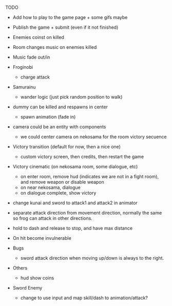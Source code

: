 TODO

* Add how to play to the game page + some gifs maybe
* Publish the game + submit (even if it not finished)

* Enemies coinst on killed

* Room changes music on enemies killed

* Music fade out/in

* Froginobi
  - charge attack

* Samurainu
  - wander logic (just pick random position to walk)

* dummy can be killed and respawns in center
  - spawn animation (fade in)

* camera could be an entity with components
  - we could center camera on nekosama for the room victory secuence

* Victory transition (default for now, then a nice one)
  - custom victory screen, then credits, then restart the game

* Victory cinematic (on nekosama room, some dialogue, etc)
  - on enter room, remove hud (indicates we are not in a fight room), and remove weapon or disable weapon
  - on near nekosama, dialogue
  - on dialogue complete, show victory

* change kunai and sword to attack1 and attack2 in animator

* separate attack direction from movement direction, normally the same so frog can attack in other directions.

* hold to dash and release to stop, and have max distance

* On hit become invulnerable

* Bugs
  - sword attack direction when moving up/down is always to the right.

* Others
  - hud show coins

* Sword Enemy
  - change to use input and map skill/dash to animation/attack? 
